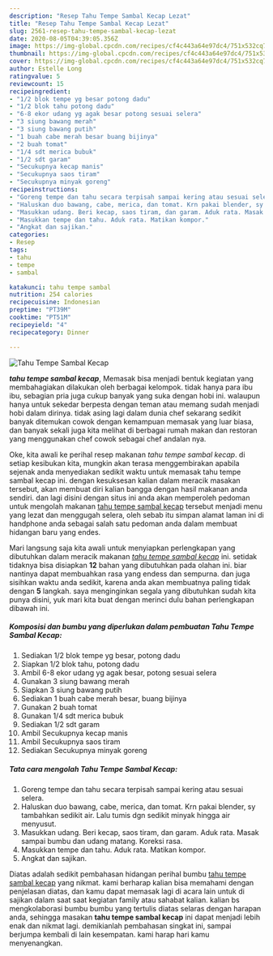 ```yaml
---
description: "Resep Tahu Tempe Sambal Kecap Lezat"
title: "Resep Tahu Tempe Sambal Kecap Lezat"
slug: 2561-resep-tahu-tempe-sambal-kecap-lezat
date: 2020-08-05T04:39:05.356Z
image: https://img-global.cpcdn.com/recipes/cf4c443a64e97dc4/751x532cq70/tahu-tempe-sambal-kecap-foto-resep-utama.jpg
thumbnail: https://img-global.cpcdn.com/recipes/cf4c443a64e97dc4/751x532cq70/tahu-tempe-sambal-kecap-foto-resep-utama.jpg
cover: https://img-global.cpcdn.com/recipes/cf4c443a64e97dc4/751x532cq70/tahu-tempe-sambal-kecap-foto-resep-utama.jpg
author: Estelle Long
ratingvalue: 5
reviewcount: 15
recipeingredient:
- "1/2 blok tempe yg besar potong dadu"
- "1/2 blok tahu potong dadu"
- "6-8 ekor udang yg agak besar potong sesuai selera"
- "3 siung bawang merah"
- "3 siung bawang putih"
- "1 buah cabe merah besar buang bijinya"
- "2 buah tomat"
- "1/4 sdt merica bubuk"
- "1/2 sdt garam"
- "Secukupnya kecap manis"
- "Secukupnya saos tiram"
- "Secukupnya minyak goreng"
recipeinstructions:
- "Goreng tempe dan tahu secara terpisah sampai kering atau sesuai selera."
- "Haluskan duo bawang, cabe, merica, dan tomat. Krn pakai blender, sy tambahkan sedikit air. Lalu tumis dgn sedikit minyak hingga air menyusut."
- "Masukkan udang. Beri kecap, saos tiram, dan garam. Aduk rata. Masak sampai bumbu dan udang matang. Koreksi rasa."
- "Masukkan tempe dan tahu. Aduk rata. Matikan kompor."
- "Angkat dan sajikan."
categories:
- Resep
tags:
- tahu
- tempe
- sambal

katakunci: tahu tempe sambal 
nutrition: 254 calories
recipecuisine: Indonesian
preptime: "PT39M"
cooktime: "PT51M"
recipeyield: "4"
recipecategory: Dinner

---
```



![Tahu Tempe Sambal Kecap](https://img-global.cpcdn.com/recipes/cf4c443a64e97dc4/751x532cq70/tahu-tempe-sambal-kecap-foto-resep-utama.jpg)

<b><i>tahu tempe sambal kecap</i></b>, Memasak bisa menjadi bentuk kegiatan yang membahagiakan dilakukan oleh berbagai kelompok. tidak hanya para ibu ibu, sebagian pria juga cukup banyak yang suka dengan hobi ini. walaupun hanya untuk sekedar berpesta dengan teman atau memang sudah menjadi hobi dalam dirinya. tidak asing lagi dalam dunia chef sekarang sedikit banyak ditemukan cowok dengan kemampuan memasak yang luar biasa, dan banyak sekali juga kita melihat di berbagai rumah makan dan restoran yang menggunakan chef cowok sebagai chef andalan nya.



Oke, kita awali ke perihal resep makanan <i>tahu tempe sambal kecap</i>. di setiap kesibukan kita, mungkin akan terasa menggembirakan apabila sejenak anda menyediakan sedikit waktu untuk memasak tahu tempe sambal kecap ini. dengan kesuksesan kalian dalam meracik masakan tersebut, akan membuat diri kalian bangga dengan hasil makanan anda sendiri. dan lagi disini dengan situs ini anda akan memperoleh pedoman untuk mengolah makanan <u>tahu tempe sambal kecap</u> tersebut menjadi menu yang lezat dan menggugah selera, oleh sebab itu simpan alamat laman ini di handphone anda sebagai salah satu pedoman anda dalam membuat hidangan baru yang endes.


Mari langsung saja kita awali untuk menyiapkan perlengkapan yang dibutuhkan dalam meracik makanan <u><i>tahu tempe sambal kecap</i></u> ini. setidak tidaknya bisa disiapkan <b>12</b> bahan yang dibutuhkan pada olahan ini. biar nantinya dapat membuahkan rasa yang endess dan sempurna. dan juga sisihkan waktu anda sedikit, karena anda akan membuatnya paling tidak dengan <b>5</b> langkah. saya menginginkan segala yang dibutuhkan sudah kita punya disini, yuk mari kita buat dengan merinci dulu bahan perlengkapan dibawah ini.

<!--inarticleads1-->

##### Komposisi dan bumbu yang diperlukan dalam pembuatan Tahu Tempe Sambal Kecap:

1. Sediakan 1/2 blok tempe yg besar, potong dadu
1. Siapkan 1/2 blok tahu, potong dadu
1. Ambil 6-8 ekor udang yg agak besar, potong sesuai selera
1. Gunakan 3 siung bawang merah
1. Siapkan 3 siung bawang putih
1. Sediakan 1 buah cabe merah besar, buang bijinya
1. Gunakan 2 buah tomat
1. Gunakan 1/4 sdt merica bubuk
1. Sediakan 1/2 sdt garam
1. Ambil Secukupnya kecap manis
1. Ambil Secukupnya saos tiram
1. Sediakan Secukupnya minyak goreng




<!--inarticleads2-->

##### Tata cara mengolah Tahu Tempe Sambal Kecap:

1. Goreng tempe dan tahu secara terpisah sampai kering atau sesuai selera.
1. Haluskan duo bawang, cabe, merica, dan tomat. Krn pakai blender, sy tambahkan sedikit air. Lalu tumis dgn sedikit minyak hingga air menyusut.
1. Masukkan udang. Beri kecap, saos tiram, dan garam. Aduk rata. Masak sampai bumbu dan udang matang. Koreksi rasa.
1. Masukkan tempe dan tahu. Aduk rata. Matikan kompor.
1. Angkat dan sajikan.




Diatas adalah sedikit pembahasan hidangan perihal bumbu <u>tahu tempe sambal kecap</u> yang nikmat. kami berharap kalian bisa memahami dengan penjelasan diatas, dan kamu dapat memasak lagi di acara lain untuk di sajikan dalam saat saat kegiatan family atau sahabat kalian. kalian bs mengkolaborasi bumbu bumbu yang tertulis diatas selaras dengan harapan anda, sehingga masakan <b>tahu tempe sambal kecap</b> ini dapat menjadi lebih enak dan nikmat lagi. demikianlah pembahasan singkat ini, sampai berjumpa kembali di lain kesempatan. kami harap hari kamu menyenangkan.
